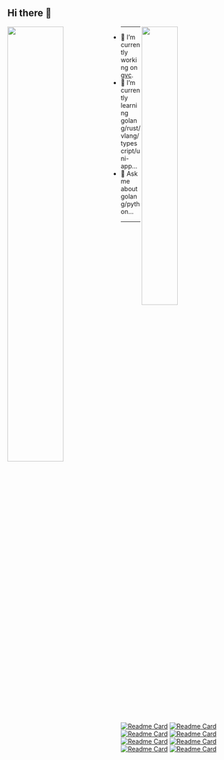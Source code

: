 ## Hi there 👋

<picture>
    <source media="(prefers-color-scheme: dark)" srcset="https://github-readme-stats-ouuan.vercel.app/api?username=moqsien&theme=dark&show_icons=true">
    <img align="left" width="50%" src="https://github-readme-stats-ouuan.vercel.app/api?username=moqsien&show_icons=true&bg_color=30,e96443,904e95&title_color=fff&text_color=fff">
</picture>

<picture>
    <img align="right", width="40%" src="https://github-readme-stats.vercel.app/api/top-langs/?username=moqsien&layout=compact">
</picture>

------

- 🔭 I’m currently working on [gvc](https://github.com/moqsien/gvc).
- 🌱 I’m currently learning golang/rust/vlang/typescript/uni-app...
- 💬 Ask me about golang/python...

------

[![Readme Card](https://github-readme-stats.vercel.app/api/pin/?username=moqsien&repo=gvc)](https://github.com/moqsien/gvc)
[![Readme Card](https://github-readme-stats.vercel.app/api/pin/?username=moqsien&repo=xtray)](https://github.com/moqsien/xtray)
[![Readme Card](https://github-readme-stats.vercel.app/api/pin/?username=moqsien&repo=free)](https://github.com/moqsien/free)
[![Readme Card](https://github-readme-stats.vercel.app/api/pin/?username=moqsien&repo=gknet)](https://github.com/moqsien/gknet)
[![Readme Card](https://github-readme-stats.vercel.app/api/pin/?username=moqsien&repo=easynotes)](https://github.com/moqsien/easynotes)
[![Readme Card](https://github-readme-stats.vercel.app/api/pin/?username=moqsien&repo=goktrl)](https://github.com/moqsien/goktrl)
[![Readme Card](https://github-readme-stats.vercel.app/api/pin/?username=moqsien&repo=scrapx)](https://github.com/moqsien/scrapx)
[![Readme Card](https://github-readme-stats.vercel.app/api/pin/?username=moqsien&repo=hackintosh_p310s_b360_i5_10400f_rx550_lexa)](https://github.com/moqsien/hackintosh_p310s_b360_i5_10400f_rx550_lexa)
